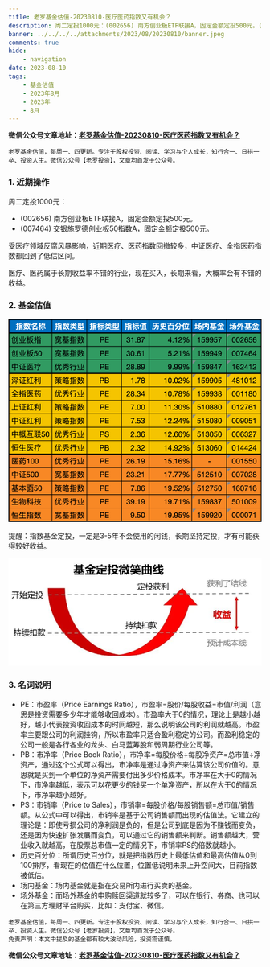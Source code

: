 ```yaml
---
title: 老罗基金估值-20230810-医疗医药指数又有机会？
description: 周二定投1000元：(002656) 南方创业板ETF联接A，固定金额定投500元。(007464) 交银施罗德创业板50指数A，固定金额定投500元。受医疗领域反腐风暴影响，近期医疗、医药指数回撤较多，中证医疗、全指医药指数都回到了低估区间。医疗、医药属于长期收益率不错的行业，现在买入，长期来看，大概率会有不错的收益。
banner: ../../../../attachments/2023/08/20230810/banner.jpeg
comments: true
hide:
    - navigation
date: 2023-08-10
tags:
    - 基金估值
    - 2023年8月
    - 2023年
    - 8月
---
```


__微信公众号文章地址：[老罗基金估值-20230810-医疗医药指数又有机会？](https://mp.weixin.qq.com/s/Xa7YYW2iyXWKzR7lOzlrbg)__

```
老罗基金估值，每周一、四更新。专注于股权投资、阅读、学习与个人成长，知行合一、日拱一卒、投资人生。微信公众号【老罗投资】，文章均首发于公众号。
```

### 1. 近期操作

周二定投1000元：

+ (002656) 南方创业板ETF联接A，固定金额定投500元。
+ (007464) 交银施罗德创业板50指数A，固定金额定投500元。

受医疗领域反腐风暴影响，近期医疗、医药指数回撤较多，中证医疗、全指医药指数都回到了低估区间。

医疗、医药属于长期收益率不错的行业，现在买入，长期来看，大概率会有不错的收益。

### 2. 基金估值

![低估值指数基金(当前估值便宜适合定投)](../../../attachments/2023/08/20230810/1.png)

<p class="smile_curve_notice">
    提醒：指数基金定投，一定是3-5年不会使用的闲钱，长期坚持定投，才有可能获得较好收益。
</p>

![基金定投微笑曲线](../../../assets/images/smile_curve.jpeg)

### 3. 名词说明

+ PE：市盈率（Price Earnings Ratio），市盈率=股价/每股收益=市值/利润（意思是投资需要多少年才能够收回成本）。市盈率大于0的情况，理论上是越小越好，越小代表投资收回成本的时间越短，那么说明该公司的利润就越高。市盈率主要跟公司的利润挂钩，所以市盈率只适合盈利稳定的公司。而盈利稳定的公司一般是各行各业的龙头、白马蓝筹股和弱周期行业公司等。
+ PB：市净率（Price Book Ratio），市净率=每股价格÷每股净资产=总市值÷净资产，通过这个公式可以得出，市净率是通过净资产来估算该公司价值的。意思就是买到一个单位的净资产需要付出多少价格成本。市净率在大于0的情况下，市净率越低，表示可以花更少的钱买一个单净资产，所以在大于0的情况下，市净率越小越好。
+ PS：市销率（Price to Sales），市销率=每股价格/每股销售额=总市值/销售额。从公式中可以得出，市销率是基于公司销售额而出现的估值法。它建立的理论是：即使亏损公司的净利润是负的，但是公司到底是因为不赚钱而变负，还是因为快速扩张发展而变负，可以通过它的销售额来判断。销售额越大，营业收入就越高，在股票总市值一定的情况下，市销率PS的倍数就越小。
+ 历史百分位：所谓历史百分位，就是把指数历史上最低估值和最高估值从0到100排序，看现在的估值在什么位置，位置低说明未来上升空间大，目前指数被低估。
+ 场内基金：场内基金就是指在交易所内进行买卖的基金。
+ 场外基金：而场外基金的申购赎回渠道就较多了，可以在银行、券商、也可以在第三方理财平台购买，比如：支付宝、微信。

```
老罗基金估值，每周一、四更新。专注于股权投资、阅读、学习与个人成长，知行合一、日拱一卒、投资人生。微信公众号【老罗投资】，文章均首发于公众号。
免责声明：本文中提及的基金都有较大波动风险，投资需谨慎。
```

__微信公众号文章地址：[老罗基金估值-20230810-医疗医药指数又有机会？](https://mp.weixin.qq.com/s/Xa7YYW2iyXWKzR7lOzlrbg)__